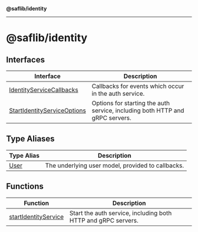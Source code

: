 **@saflib/identity**

---

# @saflib/identity

## Interfaces

| Interface                                                                | Description                                                                  |
| ------------------------------------------------------------------------ | ---------------------------------------------------------------------------- |
| [IdentityServiceCallbacks](interfaces/IdentityServiceCallbacks.md)       | Callbacks for events which occur in the auth service.                        |
| [StartIdentityServiceOptions](interfaces/StartIdentityServiceOptions.md) | Options for starting the auth service, including both HTTP and gRPC servers. |

## Type Aliases

| Type Alias                   | Description                                       |
| ---------------------------- | ------------------------------------------------- |
| [User](type-aliases/User.md) | The underlying user model, provided to callbacks. |

## Functions

| Function                                                  | Description                                                   |
| --------------------------------------------------------- | ------------------------------------------------------------- |
| [startIdentityService](functions/startIdentityService.md) | Start the auth service, including both HTTP and gRPC servers. |
